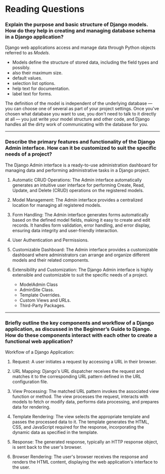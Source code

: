 # Reading Questions

### Explain the purpose and basic structure of Django models. How do they help in creating and managing database schema in a Django application?

Django web applications access and manage data through Python objects referred to as *Models*.

- Models define the structure of stored data, including the field types and possibly.
- also their maximum size. 
- default values. 
- selection list options. 
- help text for documentation. 
- label text for forms.

 The definition of the model is independent of the underlying database — you can choose one of several as part of your project settings. Once you've chosen what database you want to use, you don't need to talk to it directly at all — you just write your model structure and other code, and Django handles all the dirty work of communicating with the database for you.

---

### Describe the primary features and functionality of the Django Admin interface. How can it be customized to suit the specific needs of a project?

The Django Admin interface is a ready-to-use administration dashboard for managing data and performing administrative tasks in a Django project.

1. Automatic CRUD Operations: The Admin interface automatically generates an intuitive user interface for performing Create, Read, Update, and Delete (CRUD) operations on the registered models.

2. Model Management: The Admin interface provides a centralized location for managing all registered models.

3. Form Handling: The Admin interface generates forms automatically based on the defined model fields, making it easy to create and edit records. It handles form validation, error handling, and error display, ensuring data integrity and user-friendly interaction.

4. User Authentication and Permissions.

5. Customizable Dashboard: The Admin interface provides a customizable dashboard where administrators can arrange and organize different models and their related components.

6. Extensibility and Customization: The Django Admin interface is highly extensible and customizable to suit the specific needs of a project.
   - ModelAdmin Class
   - AdminSite Class.
   - Template Overrides.
   - Custom Views and URLs.
   - Third-Party Packages.

---

### Briefly outline the key components and workflow of a Django application, as discussed in the Beginner’s Guide to Django. How do these components interact with each other to create a functional web application?

Workflow of a Django Application:

1. Request: A user initiates a request by accessing a URL in their browser.

2. URL Mapping: Django's URL dispatcher receives the request and matches it to the corresponding URL pattern defined in the URL configuration file.

3. View Processing: The matched URL pattern invokes the associated view function or method. The view processes the request, interacts with models to fetch or modify data, performs data processing, and prepares data for rendering.

4. Template Rendering: The view selects the appropriate template and passes the processed data to it. The template generates the HTML, CSS, and JavaScript required for the response, incorporating the dynamic data as specified in the template.

5. Response: The generated response, typically an HTTP response object, is sent back to the user's browser.

6. Browser Rendering: The user's browser receives the response and renders the HTML content, displaying the web application's interface to the user.
